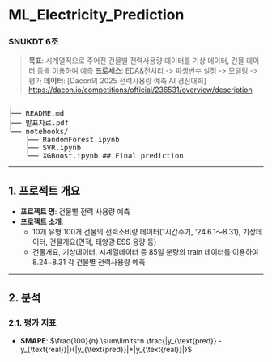 # ML_Electricity_Prediction
### SNUKDT 6조

> **목표**: 시계열적으로 주어진 건물별 전력사용량 데이터를 기상 데이터, 건물 데이터 등을 이용하여 예측 
> **프로세스**: EDA&전처리 -> 파생변수 설정 -> 모델링 -> 평가
> **데이터**: [Dacon의 2025 전력사용량 예측 AI 경진대회] https://dacon.io/competitions/official/236531/overview/description

<pre>
.
├── README.md
├── 발표자료.pdf
└── notebooks/
    ├── RandomForest.ipynb
    ├── SVR.ipynb
    └── XGBoost.ipynb ## Final prediction
</pre>
---

## 1. 프로젝트 개요
- **프로젝트 명**: 건물별 전력 사용량 예측
- **프로젝트 소개**:
  - 10개 유형 100개 건물의 전력소비량 데이터(1시간주기, ‘24.6.1～8.31), 기상데이터, 건물개요(면적, 태양광·ESS 용량 등)
  - 건물개요, 기상데이터, 시계열데이터 등 85일 분량의 train 데이터를 이용하여 8.24~8.31 각 건물별 전력사용량 예측

---
## 2. 분석

### 2.1. 평가 지표
- **SMAPE**: $\frac{100}{n} \sum\limits^n \frac{|y_{\text{pred}} - y_{\text{real}}|}{|y_{\text{pred}}|+|y_{\text{real}}|}$
